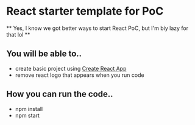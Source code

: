 # React starter template for PoC

** Yes, I know we got better ways to start React PoC, but I'm biy lazy for that lol **

## You will be able to..
- create basic project using [Create React App](https://github.com/facebook/create-react-app)
- remove react logo that appears when you run code

## How you can run the code..
- npm install
- npm start